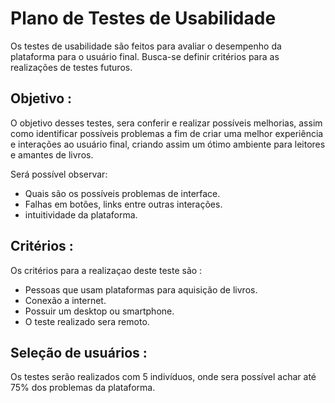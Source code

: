 # Plano de Testes de Usabilidade
Os testes de usabilidade são feitos para avaliar o desempenho da plataforma para o usuário final.
Busca-se definir critérios para as realizações de testes futuros.

## Objetivo : 
O objetivo desses testes, sera conferir e realizar possíveis melhorias, assim como identificar possíveis problemas a fim de criar uma melhor experiência e interações ao usuário final, criando assim um ótimo ambiente para leitores e amantes de livros. 

Será possível observar: 
* Quais são os possíveis problemas de interface.
* Falhas em botões, links entre outras interações.
* intuitividade da plataforma. 


## Critérios : 

Os critérios para a realizaçao deste teste são : 

* Pessoas que usam plataformas para aquisição de livros.
* Conexão a internet.
* Possuir um desktop ou smartphone.
* O teste realizado sera remoto.

## Seleção de usuários : 
Os testes serão realizados com 5 indivíduos, onde sera possível achar até 75% dos problemas da plataforma.












